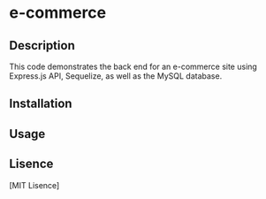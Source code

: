 # e-commerce

## Description
This code demonstrates the back end for an e-commerce site using Express.js API, Sequelize, as well as the MySQL database.

## Installation

## Usage

## Lisence
[MIT Lisence]
